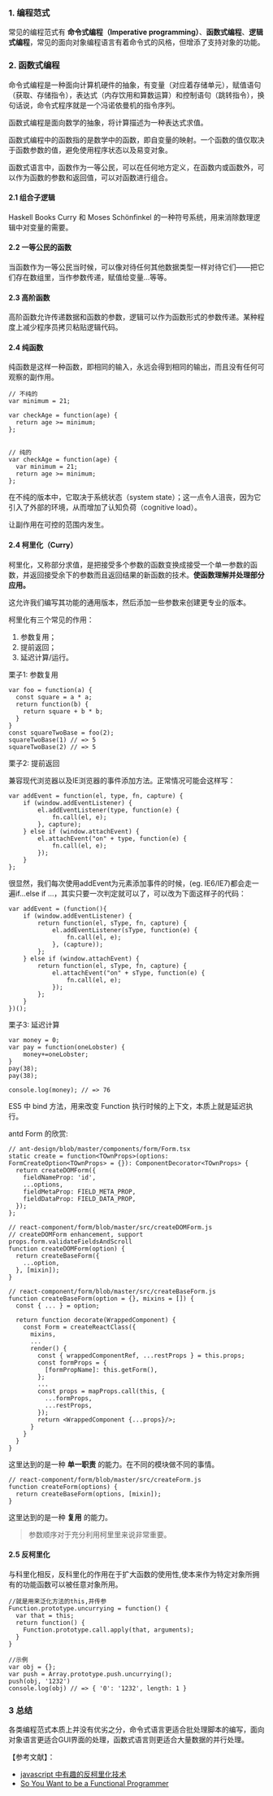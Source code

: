 ### 1. 编程范式

常见的编程范式有 **命令式编程（Imperative programming）**、**函数式编程**、**逻辑式编程**，常见的面向对象编程语言有着命令式的风格，但增添了支持对象的功能。

### 2. 函数式编程

命令式编程是一种面向计算机硬件的抽象，有变量（对应着存储单元），赋值语句（获取、存储指令），表达式（内存饮用和算数运算）和控制语句（跳转指令），换句话说，命令式程序就是一个冯诺依曼机的指令序列。

函数式编程是面向数学的抽象，将计算描述为一种表达式求值。

函数式编程中的函数指的是数学中的函数，即自变量的映射。一个函数的值仅取决于函数参数的值，避免使用程序状态以及易变对象。

函数式语言中，函数作为一等公民，可以在任何地方定义，在函数内或函数外，可以作为函数的参数和返回值，可以对函数进行组合。

#### 2.1 组合子逻辑

Haskell Books Curry 和 Moses Schönfinkel 的一种符号系统，用来消除数理逻辑中对变量的需要。

#### 2.2 一等公民的函数

当函数作为一等公民当时候，可以像对待任何其他数据类型一样对待它们——把它们存在数组里，当作参数传递，赋值给变量...等等。

#### 2.3 高阶函数

高阶函数允许传递数据和函数的参数，逻辑可以作为函数形式的参数传递。某种程度上减少程序员拷贝粘贴逻辑代码。

#### 2.4 纯函数

纯函数是这样一种函数，即相同的输入，永远会得到相同的输出，而且没有任何可观察的副作用。

```
// 不纯的
var minimum = 21;

var checkAge = function(age) {
  return age >= minimum;
};


// 纯的
var checkAge = function(age) {
  var minimum = 21;
  return age >= minimum;
};
```

在不纯的版本中，它取决于系统状态（system state）；这一点令人沮丧，因为它引入了外部的环境，从而增加了认知负荷（cognitive load）。

让副作用在可控的范围内发生。

#### 2.4 柯里化（Curry）

柯里化，又称部分求值，是把接受多个参数的函数变换成接受一个单一参数的函数，并返回接受余下的参数而且返回结果的新函数的技术。**使函数理解并处理部分应用。**

这允许我们编写其功能的通用版本，然后添加一些参数来创建更专业的版本。

柯里化有三个常见的作用：
1. 参数复用；
2. 提前返回；
3. 延迟计算/运行。

栗子1: 参数复用
```
var foo = function(a) {
  const square = a * a;
  return function(b) {
    return square + b * b;
  }
}
const squareTwoBase = foo(2);
squareTwoBase(1) // => 5
squareTwoBase(2) // => 5
```

栗子2: 提前返回

兼容现代浏览器以及IE浏览器的事件添加方法。正常情况可能会这样写：
```
var addEvent = function(el, type, fn, capture) {
    if (window.addEventListener) {
        el.addEventListener(type, function(e) {
            fn.call(el, e);
        }, capture);
    } else if (window.attachEvent) {
        el.attachEvent("on" + type, function(e) {
            fn.call(el, e);
        });
    }
};
```

很显然，我们每次使用addEvent为元素添加事件的时候，(eg. IE6/IE7)都会走一遍if...else if ...，其实只要一次判定就可以了，可以改为下面这样子的代码：

```
var addEvent = (function(){
    if (window.addEventListener) {
        return function(el, sType, fn, capture) {
            el.addEventListener(sType, function(e) {
                fn.call(el, e);
            }, (capture));
        };
    } else if (window.attachEvent) {
        return function(el, sType, fn, capture) {
            el.attachEvent("on" + sType, function(e) {
                fn.call(el, e);
            });
        };
    }
})();
```

栗子3: 延迟计算

```
var money = 0;
var pay = function(oneLobster) {
    money+=oneLobster;
}
pay(38);
pay(38);

console.log(money); // => 76
```

ES5 中 bind 方法，用来改变 Function 执行时候的上下文，本质上就是延迟执行。

antd Form 的欣赏:

```
// ant-design/blob/master/components/form/Form.tsx
static create = function<TOwnProps>(options: FormCreateOption<TOwnProps> = {}): ComponentDecorator<TOwnProps> {
  return createDOMForm({
    fieldNameProp: 'id',
    ...options,
    fieldMetaProp: FIELD_META_PROP,
    fieldDataProp: FIELD_DATA_PROP,
  });
};

// react-component/form/blob/master/src/createDOMForm.js
// createDOMForm enhancement, support props.form.validateFieldsAndScroll
function createDOMForm(option) {
  return createBaseForm({
    ...option,
  }, [mixin]);
}

// react-component/form/blob/master/src/createBaseForm.js
function createBaseForm(option = {}, mixins = []) {
  const { ... } = option;

  return function decorate(WrappedComponent) {
    const Form = createReactClass({
      mixins,
      ...
      render() {
        const { wrappedComponentRef, ...restProps } = this.props;
        const formProps = {
          [formPropName]: this.getForm(),
        };
        ...
        const props = mapProps.call(this, {
          ...formProps,
          ...restProps,
        });
        return <WrappedComponent {...props}/>;
      }
    }
  }
}
```

这里达到的是一种 **单一职责** 的能力。在不同的模块做不同的事情。

```
// react-component/form/blob/master/src/createForm.js
function createForm(options) {
  return createBaseForm(options, [mixin]);
}
```

这里达到的是一种 **复用** 的能力。

> 参数顺序对于充分利用柯里里来说非常重要。

#### 2.5 反柯里化

与科里化相反，反科里化的作用在于扩大函数的使用性,使本来作为特定对象所拥有的功能函数可以被任意对象所用。

```
//就是用来泛化方法的this,并传参
Function.prototype.uncurrying = function() {
  var that = this;
  return function() {
    Function.prototype.call.apply(that, arguments);
  }
}

//示例
var obj = {};
var push = Array.prototype.push.uncurrying();
push(obj, '1232')
console.log(obj) // => { '0': '1232', length: 1 }
```

### 3 总结

各类编程范式本质上并没有优劣之分，命令式语言更适合批处理脚本的编写，面向对象语言更适合GUI界面的处理，函数式语言则更适合大量数据的并行处理。


【参考文献】：

* [javascript 中有趣的反柯里化技术](http://www.alloyteam.com/2013/08/javascript-zhong-you-qu-di-fan-ke-li-hua-ji-shu/)
* [So You Want to be a Functional Programmer](https://medium.com/@cscalfani)
